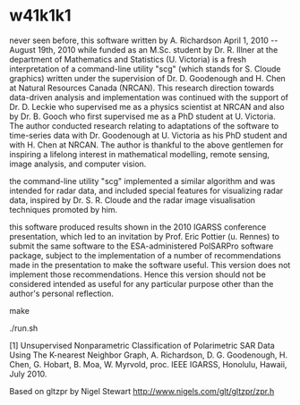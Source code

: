 # w41k1k1

never seen before, this software written by A. Richardson April 1, 2010 -- August 19th, 2010 while funded as an M.Sc. student by Dr. R. Illner at the department of Mathematics and Statistics (U. Victoria) is a fresh interpretation of a command-line utility "scg" (which stands for S. Cloude graphics) written under the supervision of Dr. D. Goodenough and H. Chen at Natural Resources Canada (NRCAN). This research direction towards data-driven analysis and implementation was continued with the support of Dr. D. Leckie who supervised me as a physics scientist at NRCAN and also by Dr. B. Gooch who first supervised me as a PhD student at U. Victoria. The author conducted research relating to adaptations of the software to time-series data with Dr. Goodenough at U. Victoria as his PhD student and with H. Chen at NRCAN. The author is thankful to the above gentlemen for inspiring a lifelong interest in mathematical modelling, remote sensing, image analysis, and computer vision. 

the command-line utility "scg" implemented a similar algorithm and was intended for radar data, and included special features for visualizing radar data, inspired by Dr. S. R. Cloude and the radar image visualisation techniques promoted by him. 

this software produced results shown in the 2010 IGARSS conference presentation, which led to an invitation by Prof. Eric Pottier (u. Rennes) to submit the same software to the ESA-administered PolSARPro software package, subject to the implementation of a number of recommendations made in the presentation to make the software useful. This version does not implement those recommendations. Hence this version should not be considered intended as useful for any particular purpose other than the author's personal reflection. 

  make 
  
  ./run.sh 

[1] Unsupervised Nonparametric Classification of Polarimetric SAR Data Using The K-nearest Neighbor Graph, A. Richardson, D. G. Goodenough, H. Chen, G. Hobart, B. Moa, W. Myrvold, proc. IEEE IGARSS, Honolulu, Hawaii, July 2010.

Based on gltzpr by Nigel Stewart http://www.nigels.com/glt/gltzpr/zpr.h
